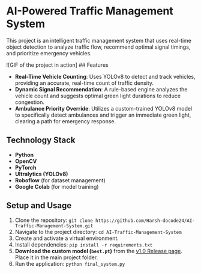 # AI-Powered Traffic Management System

This project is an intelligent traffic management system that uses real-time object detection to analyze traffic flow, recommend optimal signal timings, and prioritize emergency vehicles.

![GIF of the project in action] ## Features
- **Real-Time Vehicle Counting**: Uses YOLOv8 to detect and track vehicles, providing an accurate, real-time count of traffic density.
- **Dynamic Signal Recommendation**: A rule-based engine analyzes the vehicle count and suggests optimal green light durations to reduce congestion.
- **Ambulance Priority Override**: Utilizes a custom-trained YOLOv8 model to specifically detect ambulances and trigger an immediate green light, clearing a path for emergency response.

## Technology Stack
- **Python**
- **OpenCV**
- **PyTorch**
- **Ultralytics (YOLOv8)**
- **Roboflow** (for dataset management)
- **Google Colab** (for model training)

## Setup and Usage
1. Clone the repository: `git clone https://github.com/Harsh-docode24/AI-Traffic-Management-System.git`
2. Navigate to the project directory: `cd AI-Traffic-Management-System`
3. Create and activate a virtual environment.
4. Install dependencies: `pip install -r requirements.txt`
5. **Download the custom model (`best.pt`)** from the [v1.0 Release page](https://github.com/Harsh-docode24/AI-Traffic-Management-System/releases/tag/v1.0.0). Place it in the main project folder.
6. Run the application: `python final_system.py`

